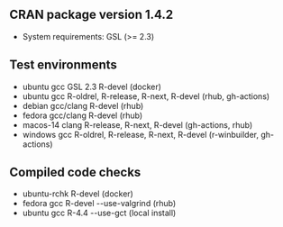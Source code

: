 ## CRAN package version 1.4.2

* System requirements: GSL (>= 2.3)

## Test environments

* ubuntu gcc GSL 2.3 R-devel (docker)
* ubuntu gcc R-oldrel, R-release, R-next, R-devel (rhub, gh-actions)
* debian gcc/clang R-devel (rhub)
* fedora gcc/clang R-devel (rhub)
* macos-14 clang R-release, R-next, R-devel (gh-actions, rhub)
* windows gcc R-oldrel, R-release, R-next, R-devel (r-winbuilder, gh-actions)

## Compiled code checks

* ubuntu-rchk R-devel (docker)
* fedora gcc R-devel --use-valgrind (rhub)
* ubuntu gcc R-4.4 --use-gct (local install)
